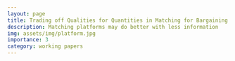 ```yaml
---
layout: page
title: Trading off Qualities for Quantities in Matching for Bargaining
description: Matching platforms may do better with less information
img: assets/img/platform.jpg
importance: 3
category: working papers
---
```



